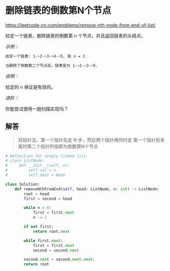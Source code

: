 # 删除链表的倒数第N个节点

https://leetcode-cn.com/problems/remove-nth-node-from-end-of-list/

给定一个链表，删除链表的倒数第 n 个节点，并且返回链表的头结点。

*示例：*

```bash
给定一个链表: 1->2->3->4->5, 和 n = 2.

当删除了倒数第二个节点后，链表变为 1->2->3->5.
```

*说明：*

给定的 n 保证是有效的。

*进阶：*

你能尝试使用一趟扫描实现吗？


## 解答

> 双指针法，第一个指针先走 N 步，然后两个指针再同时走
> 第一个指针到末尾时第二个指针所指即为倒数第N个节点

```python
# Definition for singly-linked list.
# class ListNode:
#     def __init__(self, x):
#         self.val = x
#         self.next = None

class Solution:
    def removeNthFromEnd(self, head: ListNode, n: int) -> ListNode:
        root = head
        first = second = head

        while n > 0:
            first = first.next
            n -= 1

        if not first:
            return root.next

        while first.next:
            first = first.next
            second = second.next

        second.next = second.next.next;
        return root
```
